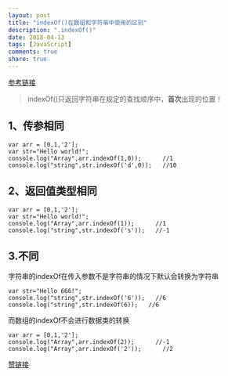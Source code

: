 ```yaml
---
layout: post
title: "indexOf()在数组和字符串中使用的区别"
description: ".indexOf()"
date: 2018-04-13
tags: [JavaScript]
comments: true
share: true
---
```


[参考链接][1]

> indexOf()只返回字符串在规定的查找顺序中，**首次**出现的位置！



1、传参相同
------

```
var arr = [0,1,'2'];
var str="Hello world!";
console.log("Array",arr.indexOf(1,0));      //1
console.log("string",str.indexOf('d',0));   //10 
```

2、返回值类型相同
---------

```
var arr = [0,1,'2'];
var str="Hello world!";
console.log("Array",arr.indexOf(1));      //1
console.log("string",str.indexOf('s'));   //-1  

```

3.不同
----

字符串的indexOf在传入参数不是字符串的情况下默认会转换为字符串


```
var str="Hello 666!";
console.log("string",str.indexOf('6'));   //6
console.log("string",str.indexOf(6));   //6 
```
而数组的indexOf不会进行数据类的转换

```
var arr = [0,1,'2'];
console.log("Array",arr.indexOf(2));      //-1
console.log("Array",arr.indexOf('2'));      //2  
```
[赞链接][2]


  [1]: https://developer.mozilla.org/en-US/docs/Web/JavaScript/Reference/Global_Objects/Array/indexOf
  [2]: https://segmentfault.com/a/1190000007144279